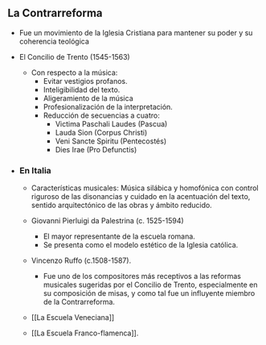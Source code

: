 ## La Contrarreforma

- Fue un movimiento de la Iglesia Cristiana para mantener su poder y su coherencia teológica
  
- El Concilio de Trento (1545-1563)
	- Con respecto a la música:
		- Evitar vestigios profanos.
		- Inteligibilidad del texto.
		- Aligeramiento de la música
		- Profesionalización de la interpretación.
		- Reducción de secuencias a cuatro:
			- Victima Paschali Laudes (Pascua)
			- Lauda Sion (Corpus Christi)
			- Veni Sancte Spiritu (Pentecostés)
			- Dies Irae (Pro Defunctis)
- 
  ### En Italia
	- Características musicales: Música silábica y homofónica con control riguroso de las disonancias y cuidado en la acentuación del texto, sentido arquitectónico de las obras y ámbito reducido.
	- Giovanni Pierluigi da Palestrina (c. 1525-1594)
		- El mayor representante de la escuela romana.
		- Se presenta como el modelo estético de la Iglesia católica.
	- Vincenzo Ruffo (c.1508-1587). 
		- Fue uno de los compositores más receptivos a las reformas musicales sugeridas por el Concilio de Trento, especialmente en su composición de misas, y como tal fue un influyente miembro de la Contrarreforma.
		  
	- [[La Escuela Veneciana]]
	- [[La Escuela Franco-flamenca]].